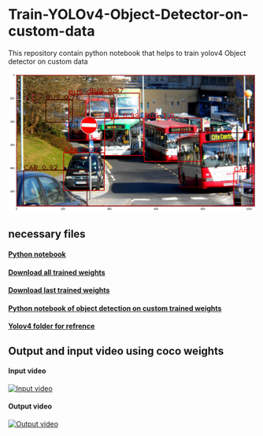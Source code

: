 # Train-YOLOv4-Object-Detector-on-custom-data
This repository contain python notebook that helps to train yolov4 Object detector on custom data

![Project image](object_detection_using_yolov4%20on%20custom%20weights/download.png)

## necessary files

#### [Python notebook](https://nbviewer.jupyter.org/github/atultyagi612/Train-YOLOv4-Object-Detector-on-custom-data/blob/main/Train%20YOLOv4%20Object%20Detector%20on%20custom%20data.ipynb)

#### [Download all trained weights](https://drive.google.com/file/d/1NZI18FI1C9kuSqiEzr3KZHhCEn9kuQR4/view?usp=sharing)

#### [Download last trained weights](https://drive.google.com/file/d/1gL50XefvkBaXV4UVqK8Y6bIKm-je_iej/view?usp=sharing)

#### [Python notebook of object detection on custom trained weights](https://nbviewer.jupyter.org/github/atultyagi612/Train-YOLOv4-Object-Detector-on-custom-data/blob/main/object_detection_using_yolov4%20on%20custom%20weights/object_detection_using_yolo.ipynb)

#### [Yolov4 folder for refrence](https://drive.google.com/file/d/1AD_jvtYf063YH9kJXTqFZZEBgpmYeAl_/view?usp=sharing)


## Output and input video using coco weights

#### Input video

[![Input video](https://res.cloudinary.com/marcomontalbano/image/upload/v1627106964/video_to_markdown/images/google-drive--1u658po9Ft1hfUTYlHdSBCal1PuKfJT2m-c05b58ac6eb4c4700831b2b3070cd403.jpg)](https://drive.google.com/file/d/1u658po9Ft1hfUTYlHdSBCal1PuKfJT2m/view?usp=sharing "Input video")

#### Output video

[![Output video](https://res.cloudinary.com/marcomontalbano/image/upload/v1627107121/video_to_markdown/images/google-drive--127ERAnjZRpxBAeLTyFR-t_eaWH16nZBZ-c05b58ac6eb4c4700831b2b3070cd403.jpg)](https://drive.google.com/file/d/127ERAnjZRpxBAeLTyFR-t_eaWH16nZBZ/view?usp=sharing "Output video")

